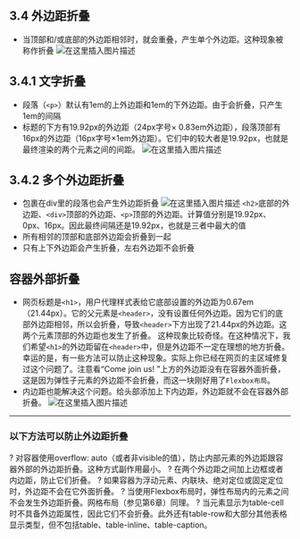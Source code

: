 ## 3.4 外边距折叠
 - 当顶部和/或底部的外边距相邻时，就会重叠，产生单个外边距。这种现象被称作折叠
![在这里插入图片描述](https://img-blog.csdnimg.cn/20210124234814534.png?x-oss-process=image/watermark,type_ZmFuZ3poZW5naGVpdGk,shadow_10,text_aHR0cHM6Ly9ibG9nLmNzZG4ubmV0L0FuaXRhU3Vu,size_16,color_FFFFFF,t_70)
## 3.4.1 文字折叠
 - 段落（`<p>`）默认有1em的上外边距和1em的下外边距。由于会折叠，只产生1em的间隔
 - 标题的下方有19.92px的外边距（24px字号× 0.83em外边距），段落顶部有16px的外边距（16px字号×1em外边距）。它们中的较大者是19.92px，也就是最终渲染的两个元素之间的间距。
![在这里插入图片描述](https://img-blog.csdnimg.cn/20210124234952675.png)
## 3.4.2 多个外边距折叠
 - 包裹在div里的段落也会产生外边距折叠
	![在这里插入图片描述](https://img-blog.csdnimg.cn/20210124235316636.png)
`<h2>`底部的外边距、`<div>`顶部的外边距、`<p>`顶部的外边距。计算值分别是19.92px、0px、16px。因此最终间隔还是19.92px，也就是三者中最大的值
 - 所有相邻的顶部和底部外边距会折叠到一起
 - 	只有上下外边距会产生折叠，左右外边距不会折叠

## 容器外部折叠
 - 网页标题是`<h1>`，用户代理样式表给它底部设置的外边距为0.67em（21.44px）。它的父元素是`<header>`，没有设置任何外边距。因为它们的底部外边距相邻，所以会折叠，导致`<header>`下方出现了21.44px的外边距。这两个元素顶部的外边距也发生了折叠。
这种现象比较奇怪。在这种情况下，我们希望`<h1>`的外边距留在`<header>`中，但是外边距不一定在理想的地方折叠。幸运的是，有一些方法可以防止这种现象。实际上你已经在网页的主区域修复过这个问题了。注意看“Come join us! ”上方的外边距没有在容器外面折叠，这是因为弹性子元素的外边距不会折叠，而这一块刚好用了`Flexbox布局`。
 - 内边距也能解决这个问题。给头部添加上下内边距，外边距就不会在容器外部折叠。
	![在这里插入图片描述](https://img-blog.csdnimg.cn/2021012500043163.png)
***
### 以下方法可以防止外边距折叠
? 对容器使用overflow: auto（或者非visible的值），防止内部元素的外边距跟容器外部的外边距折叠。这种方式副作用最小。
? 在两个外边距之间加上边框或者内边距，防止它们折叠。
? 如果容器为浮动元素、内联块、绝对定位或固定定位时，外边距不会在它外面折叠。
? 当使用Flexbox布局时，弹性布局内的元素之间不会发生外边距折叠。网格布局（参见第6章）同理。
? 当元素显示为table-cell时不具备外边距属性，因此它们不会折叠。此外还有table-row和大部分其他表格显示类型，但不包括table、table-inline、table-caption。
